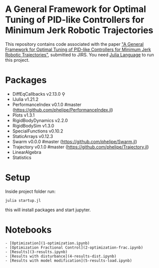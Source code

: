 # A General Framework for Optimal Tuning of PID-like Controllers for Minimum Jerk Robotic Trajectories

This repository contains code associated with the paper 
["A General Framework for Optimal Tuning of PID-like Controllers for Minimum Jerk Robotic Trajectories"](https://link.springer.com/article/10.1007/s10846-019-01121-y), submitted to JIRS. You need [Julia Language](https://julialang.org/) to run this project.



# Packages

  - DiffEqCallbacks v2.13.0 ⚲
  - IJulia v1.21.2
  - PerformanceIndex v0.1.0 #master (https://github.com/phelipe/PerformanceIndex.jl)
  - Plots v1.3.1
  - RigidBodyDynamics v2.2.0
  - RigidBodySim v1.3.0
  - SpecialFunctions v0.10.2
  - StaticArrays v0.12.3
  - Swarm v0.0.0 #master (https://github.com/phelipe/Swarm.jl)
  - Trajectory v0.1.0 #master (https://github.com/phelipe/Trajectory.jl)
  - LinearAlgebra 
  - Statistics 



# Setup
Inside project folder run:
```
julia startup.jl
```
this will install  packages and start jupyter.


# Notebooks
    - [Optimization](1-optimization.ipynb)
    - [Optimization Fractional Control](2-optimization-frac.ipynb)
    - [Results](3-results.ipynb)
    - [Results with disturbance](4-results-dist.ipynb)
    - [Results with model modification](5-results-load.ipynb)
